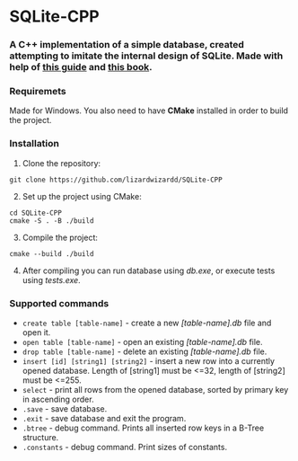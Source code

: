 # SQLite-CPP

### A C++ implementation of a simple database, created attempting to imitate the internal design of SQLite. Made with help of [this guide](https://github.com/cstack/db_tutorial) and [this book](https://books.google.com/books?id=OEJ1CQAAQBAJ).

### Requiremets
Made for Windows. You also need to have **CMake** installed in order to build the project.

### Installation
1. Clone the repository:
```
git clone https://github.com/lizardwizardd/SQLite-CPP
```
2. Set up the project using CMake:
```
cd SQLite-CPP
cmake -S . -B ./build
```
3. Compile the project:
```
cmake --build ./build
```
4. After compiling you can run database using *db.exe*, or execute tests using *tests.exe*.

### Supported commands
- ```create table [table-name]``` - create a new *[table-name].db* file and open it.
- ```open table [table-name]``` - open an existing *[table-name].db* file.
- ```drop table [table-name]``` - delete an existing *[table-name].db* file.
- ```insert [id] [string1] [string2]``` - insert a new row into a currently opened database. Length of [string1] must be <=32, length of [string2] must be <=255.
- ```select``` - print all rows from the opened database, sorted by primary key in ascending order.
- ```.save``` - save database.
- ```.exit``` - save database and exit the program.
- ```.btree``` - debug command. Prints all inserted row keys in a B-Tree structure.
- ```.constants``` - debug command. Print sizes of constants.